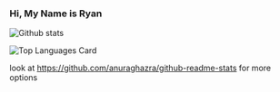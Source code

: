 ### Hi, My Name is Ryan

![Github stats](https://github-readme-stats.vercel.app/api?username=rlew631&theme=highcontrast&show_icons=true&count_private=true)

![Top Languages Card](https://github-readme-stats.vercel.app/api/top-langs/?username=rlew631&layout=compact)

<!--
**rlew631/rlew631** is a ✨ _special_ ✨ repository because its `README.md` (this file) appears on your GitHub profile.

Here are some ideas to get you started:

- 🔭 I’m currently working on ...
- 🌱 I’m currently learning ...
- 👯 I’m looking to collaborate on ...
- 🤔 I’m looking for help with ...
- 💬 Ask me about ...
- 📫 How to reach me: ...
- 😄 Pronouns: ...
- ⚡ Fun fact: ...
-->

look at https://github.com/anuraghazra/github-readme-stats for more options
